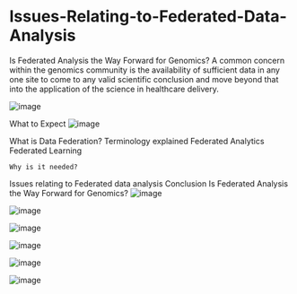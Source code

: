 # Issues-Relating-to-Federated-Data-Analysis

Is Federated Analysis the Way Forward for Genomics?  A common concern within the genomics community is the availability of sufficient data in any one site to come to any valid scientific conclusion and move beyond that into the application of the science in healthcare delivery.




![image](https://user-images.githubusercontent.com/66043834/149645387-258038f1-cc54-4700-b069-462f1e6210d5.png)

What to Expect
![image](https://user-images.githubusercontent.com/66043834/149645390-e6fc12a7-226c-4017-9de7-38f315682541.png)

What is Data Federation?
Terminology explained
	Federated Analytics
	Federated Learning
	
	Why is it needed?

Issues relating to Federated data analysis
Conclusion
	Is Federated Analysis the Way Forward for Genomics?
![image](https://user-images.githubusercontent.com/66043834/149645395-360dac81-2e52-4ac0-96b9-f524575ccb4b.png)

![image](https://user-images.githubusercontent.com/66043834/149645413-06af1a17-f618-4f1c-9598-6f09de780bda.png)

![image](https://user-images.githubusercontent.com/66043834/149645421-c52d2d5f-0536-4575-b56a-bd9be6dc814f.png)

![image](https://user-images.githubusercontent.com/66043834/149645431-043e02ac-fb3a-4fc0-9abb-53bbaeff9080.png)

![image](https://user-images.githubusercontent.com/66043834/149645467-0f482df6-2aa7-4117-8662-b07c40f54c00.png)

![image](https://user-images.githubusercontent.com/66043834/149645474-ee9f15fc-d283-4651-a11c-f43063427321.png)
